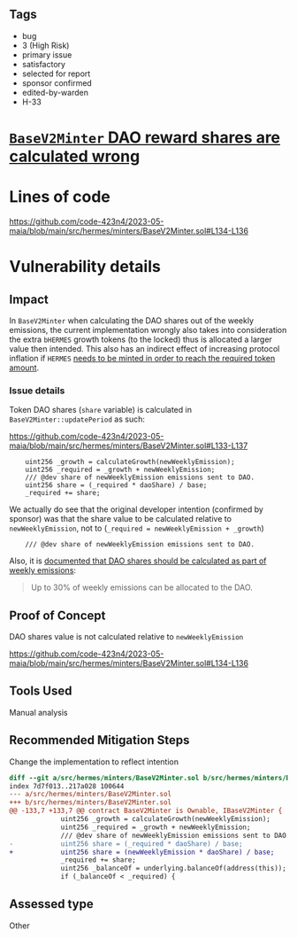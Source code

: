 ## Tags

- bug
- 3 (High Risk)
- primary issue
- satisfactory
- selected for report
- sponsor confirmed
- edited-by-warden
- H-33

# [`BaseV2Minter` DAO reward shares are calculated wrong](https://github.com/code-423n4/2023-05-maia-findings/issues/104) 

# Lines of code

https://github.com/code-423n4/2023-05-maia/blob/main/src/hermes/minters/BaseV2Minter.sol#L134-L136


# Vulnerability details

## Impact

In `BaseV2Minter` when calculating the DAO shares out of the weekly emissions, the current implementation wrongly also takes into consideration the extra `bHERMES` growth tokens (to the locked) thus is allocated a larger value then intended. This also has an indirect effect of increasing protocol inflation if `HERMES` [needs to be minted in order to reach the required token amount](https://github.com/code-423n4/2023-05-maia/blob/main/src/hermes/minters/BaseV2Minter.sol#L138-L141).

### Issue details

Token DAO shares (`share` variable) is calculated in `BaseV2Minter::updatePeriod` as such:

https://github.com/code-423n4/2023-05-maia/blob/main/src/hermes/minters/BaseV2Minter.sol#L133-L137
```Solidity
    uint256 _growth = calculateGrowth(newWeeklyEmission);
    uint256 _required = _growth + newWeeklyEmission;
    /// @dev share of newWeeklyEmission emissions sent to DAO.
    uint256 share = (_required * daoShare) / base;
    _required += share;
```

We actually do see that the original developer intention (confirmed by sponsor) was that the share value to be calculated relative to `newWeeklyEmission`, not to (`_required = newWeeklyEmission + _growth`)

```Solidity
    /// @dev share of newWeeklyEmission emissions sent to DAO.
```

Also, it is [documented that DAO shares should be calculated as part of weekly emissions](https://v2-docs.maiadao.io/protocols/Hermes/overview/tokenomics/emissions#dao-emissions):

> Up to 30% of weekly emissions can be allocated to the DAO.

## Proof of Concept

DAO shares value is not calculated relative to `newWeeklyEmission`

https://github.com/code-423n4/2023-05-maia/blob/main/src/hermes/minters/BaseV2Minter.sol#L134-L136

## Tools Used

Manual analysis

## Recommended Mitigation Steps

Change the implementation to reflect intention

```diff
diff --git a/src/hermes/minters/BaseV2Minter.sol b/src/hermes/minters/BaseV2Minter.sol
index 7d7f013..217a028 100644
--- a/src/hermes/minters/BaseV2Minter.sol
+++ b/src/hermes/minters/BaseV2Minter.sol
@@ -133,7 +133,7 @@ contract BaseV2Minter is Ownable, IBaseV2Minter {
             uint256 _growth = calculateGrowth(newWeeklyEmission);
             uint256 _required = _growth + newWeeklyEmission;
             /// @dev share of newWeeklyEmission emissions sent to DAO.
-            uint256 share = (_required * daoShare) / base;
+            uint256 share = (newWeeklyEmission * daoShare) / base;
             _required += share;
             uint256 _balanceOf = underlying.balanceOf(address(this));
             if (_balanceOf < _required) {

```


## Assessed type

Other